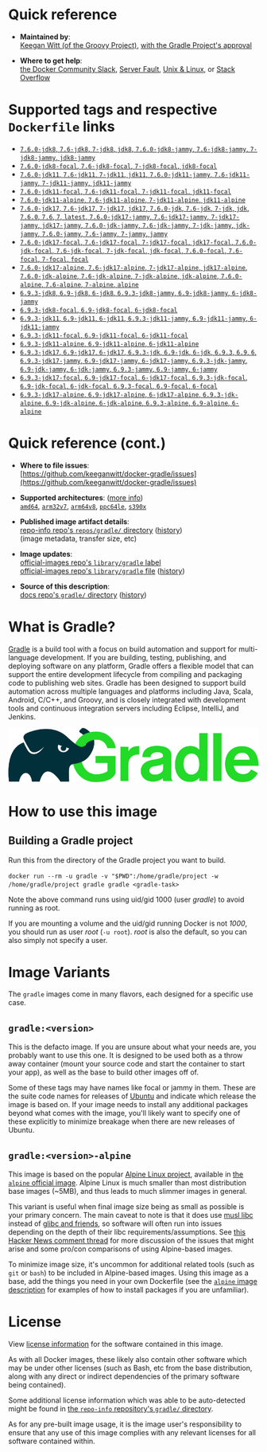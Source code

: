 <!--

********************************************************************************

WARNING:

    DO NOT EDIT "gradle/README.md"

    IT IS AUTO-GENERATED

    (from the other files in "gradle/" combined with a set of templates)

********************************************************************************

-->

# Quick reference

-	**Maintained by**:  
	[Keegan Witt (of the Groovy Project)](https://github.com/keeganwitt/docker-gradle), [with the Gradle Project's approval](https://discuss.gradle.org/t/official-docker-images/21159/8)

-	**Where to get help**:  
	[the Docker Community Slack](https://dockr.ly/comm-slack), [Server Fault](https://serverfault.com/help/on-topic), [Unix & Linux](https://unix.stackexchange.com/help/on-topic), or [Stack Overflow](https://stackoverflow.com/help/on-topic)

# Supported tags and respective `Dockerfile` links

-	[`7.6.0-jdk8`, `7.6-jdk8`, `7-jdk8`, `jdk8`, `7.6.0-jdk8-jammy`, `7.6-jdk8-jammy`, `7-jdk8-jammy`, `jdk8-jammy`](https://github.com/keeganwitt/docker-gradle/blob/d3b6dfd9ab2af68cabafcda735d60e63c3f9738a/jdk8/Dockerfile)
-	[`7.6.0-jdk8-focal`, `7.6-jdk8-focal`, `7-jdk8-focal`, `jdk8-focal`](https://github.com/keeganwitt/docker-gradle/blob/d3b6dfd9ab2af68cabafcda735d60e63c3f9738a/jdk8-focal/Dockerfile)
-	[`7.6.0-jdk11`, `7.6-jdk11`, `7-jdk11`, `jdk11`, `7.6.0-jdk11-jammy`, `7.6-jdk11-jammy`, `7-jdk11-jammy`, `jdk11-jammy`](https://github.com/keeganwitt/docker-gradle/blob/d3b6dfd9ab2af68cabafcda735d60e63c3f9738a/jdk11/Dockerfile)
-	[`7.6.0-jdk11-focal`, `7.6-jdk11-focal`, `7-jdk11-focal`, `jdk11-focal`](https://github.com/keeganwitt/docker-gradle/blob/d3b6dfd9ab2af68cabafcda735d60e63c3f9738a/jdk11-focal/Dockerfile)
-	[`7.6.0-jdk11-alpine`, `7.6-jdk11-alpine`, `7-jdk11-alpine`, `jdk11-alpine`](https://github.com/keeganwitt/docker-gradle/blob/d3b6dfd9ab2af68cabafcda735d60e63c3f9738a/jdk11-alpine/Dockerfile)
-	[`7.6.0-jdk17`, `7.6-jdk17`, `7-jdk17`, `jdk17`, `7.6.0-jdk`, `7.6-jdk`, `7-jdk`, `jdk`, `7.6.0`, `7.6`, `7`, `latest`, `7.6.0-jdk17-jammy`, `7.6-jdk17-jammy`, `7-jdk17-jammy`, `jdk17-jammy`, `7.6.0-jdk-jammy`, `7.6-jdk-jammy`, `7-jdk-jammy`, `jdk-jammy`, `7.6.0-jammy`, `7.6-jammy`, `7-jammy`, `jammy`](https://github.com/keeganwitt/docker-gradle/blob/d3b6dfd9ab2af68cabafcda735d60e63c3f9738a/jdk17/Dockerfile)
-	[`7.6.0-jdk17-focal`, `7.6-jdk17-focal`, `7-jdk17-focal`, `jdk17-focal`, `7.6.0-jdk-focal`, `7.6-jdk-focal`, `7-jdk-focal`, `jdk-focal`, `7.6.0-focal`, `7.6-focal`, `7-focal`, `focal`](https://github.com/keeganwitt/docker-gradle/blob/d3b6dfd9ab2af68cabafcda735d60e63c3f9738a/jdk17-focal/Dockerfile)
-	[`7.6.0-jdk17-alpine`, `7.6-jdk17-alpine`, `7-jdk17-alpine`, `jdk17-alpine`, `7.6.0-jdk-alpine`, `7.6-jdk-alpine`, `7-jdk-alpine`, `jdk-alpine`, `7.6.0-alpine`, `7.6-alpine`, `7-alpine`, `alpine`](https://github.com/keeganwitt/docker-gradle/blob/d3b6dfd9ab2af68cabafcda735d60e63c3f9738a/jdk17-alpine/Dockerfile)
-	[`6.9.3-jdk8`, `6.9-jdk8`, `6-jdk8`, `6.9.3-jdk8-jammy`, `6.9-jdk8-jammy`, `6-jdk8-jammy`](https://github.com/keeganwitt/docker-gradle/blob/3cf51c6d6c509c0df464a34856be4d1bc49fddf8/jdk8/Dockerfile)
-	[`6.9.3-jdk8-focal`, `6.9-jdk8-focal`, `6-jdk8-focal`](https://github.com/keeganwitt/docker-gradle/blob/3cf51c6d6c509c0df464a34856be4d1bc49fddf8/jdk8-focal/Dockerfile)
-	[`6.9.3-jdk11`, `6.9-jdk11`, `6-jdk11`, `6.9.3-jdk11-jammy`, `6.9-jdk11-jammy`, `6-jdk11-jammy`](https://github.com/keeganwitt/docker-gradle/blob/3cf51c6d6c509c0df464a34856be4d1bc49fddf8/jdk11/Dockerfile)
-	[`6.9.3-jdk11-focal`, `6.9-jdk11-focal`, `6-jdk11-focal`](https://github.com/keeganwitt/docker-gradle/blob/3cf51c6d6c509c0df464a34856be4d1bc49fddf8/jdk11-focal/Dockerfile)
-	[`6.9.3-jdk11-alpine`, `6.9-jdk11-alpine`, `6-jdk11-alpine`](https://github.com/keeganwitt/docker-gradle/blob/3cf51c6d6c509c0df464a34856be4d1bc49fddf8/jdk11-alpine/Dockerfile)
-	[`6.9.3-jdk17`, `6.9-jdk17`, `6-jdk17`, `6.9.3-jdk`, `6.9-jdk`, `6-jdk`, `6.9.3`, `6.9`, `6`, `6.9.3-jdk17-jammy`, `6.9-jdk17-jammy`, `6-jdk17-jammy`, `6.9.3-jdk-jammy`, `6.9-jdk-jammy`, `6-jdk-jammy`, `6.9.3-jammy`, `6.9-jammy`, `6-jammy`](https://github.com/keeganwitt/docker-gradle/blob/3cf51c6d6c509c0df464a34856be4d1bc49fddf8/jdk17/Dockerfile)
-	[`6.9.3-jdk17-focal`, `6.9-jdk17-focal`, `6-jdk17-focal`, `6.9.3-jdk-focal`, `6.9-jdk-focal`, `6-jdk-focal`, `6.9.3-focal`, `6.9-focal`, `6-focal`](https://github.com/keeganwitt/docker-gradle/blob/3cf51c6d6c509c0df464a34856be4d1bc49fddf8/jdk17-focal/Dockerfile)
-	[`6.9.3-jdk17-alpine`, `6.9-jdk17-alpine`, `6-jdk17-alpine`, `6.9.3-jdk-alpine`, `6.9-jdk-alpine`, `6-jdk-alpine`, `6.9.3-alpine`, `6.9-alpine`, `6-alpine`](https://github.com/keeganwitt/docker-gradle/blob/3cf51c6d6c509c0df464a34856be4d1bc49fddf8/jdk17-alpine/Dockerfile)

# Quick reference (cont.)

-	**Where to file issues**:  
	[https://github.com/keeganwitt/docker-gradle/issues](https://github.com/keeganwitt/docker-gradle/issues)

-	**Supported architectures**: ([more info](https://github.com/docker-library/official-images#architectures-other-than-amd64))  
	[`amd64`](https://hub.docker.com/r/amd64/gradle/), [`arm32v7`](https://hub.docker.com/r/arm32v7/gradle/), [`arm64v8`](https://hub.docker.com/r/arm64v8/gradle/), [`ppc64le`](https://hub.docker.com/r/ppc64le/gradle/), [`s390x`](https://hub.docker.com/r/s390x/gradle/)

-	**Published image artifact details**:  
	[repo-info repo's `repos/gradle/` directory](https://github.com/docker-library/repo-info/blob/master/repos/gradle) ([history](https://github.com/docker-library/repo-info/commits/master/repos/gradle))  
	(image metadata, transfer size, etc)

-	**Image updates**:  
	[official-images repo's `library/gradle` label](https://github.com/docker-library/official-images/issues?q=label%3Alibrary%2Fgradle)  
	[official-images repo's `library/gradle` file](https://github.com/docker-library/official-images/blob/master/library/gradle) ([history](https://github.com/docker-library/official-images/commits/master/library/gradle))

-	**Source of this description**:  
	[docs repo's `gradle/` directory](https://github.com/docker-library/docs/tree/master/gradle) ([history](https://github.com/docker-library/docs/commits/master/gradle))

# What is Gradle?

[Gradle](https://gradle.org/) is a build tool with a focus on build automation and support for multi-language development. If you are building, testing, publishing, and deploying software on any platform, Gradle offers a flexible model that can support the entire development lifecycle from compiling and packaging code to publishing web sites. Gradle has been designed to support build automation across multiple languages and platforms including Java, Scala, Android, C/C++, and Groovy, and is closely integrated with development tools and continuous integration servers including Eclipse, IntelliJ, and Jenkins.

![logo](https://raw.githubusercontent.com/docker-library/docs/c3d3ca6beed000f9ba6eabc98f3399158f520256/gradle/logo.png)

# How to use this image

## Building a Gradle project

Run this from the directory of the Gradle project you want to build.

`docker run --rm -u gradle -v "$PWD":/home/gradle/project -w /home/gradle/project gradle gradle <gradle-task>`

Note the above command runs using uid/gid 1000 (user *gradle*) to avoid running as root.

If you are mounting a volume and the uid/gid running Docker is not *1000*, you should run as user *root* (`-u root`). *root* is also the default, so you can also simply not specify a user.

# Image Variants

The `gradle` images come in many flavors, each designed for a specific use case.

## `gradle:<version>`

This is the defacto image. If you are unsure about what your needs are, you probably want to use this one. It is designed to be used both as a throw away container (mount your source code and start the container to start your app), as well as the base to build other images off of.

Some of these tags may have names like focal or jammy in them. These are the suite code names for releases of [Ubuntu](https://wiki.ubuntu.com/Releases) and indicate which release the image is based on. If your image needs to install any additional packages beyond what comes with the image, you'll likely want to specify one of these explicitly to minimize breakage when there are new releases of Ubuntu.

## `gradle:<version>-alpine`

This image is based on the popular [Alpine Linux project](https://alpinelinux.org), available in [the `alpine` official image](https://hub.docker.com/_/alpine). Alpine Linux is much smaller than most distribution base images (~5MB), and thus leads to much slimmer images in general.

This variant is useful when final image size being as small as possible is your primary concern. The main caveat to note is that it does use [musl libc](https://musl.libc.org) instead of [glibc and friends](https://www.etalabs.net/compare_libcs.html), so software will often run into issues depending on the depth of their libc requirements/assumptions. See [this Hacker News comment thread](https://news.ycombinator.com/item?id=10782897) for more discussion of the issues that might arise and some pro/con comparisons of using Alpine-based images.

To minimize image size, it's uncommon for additional related tools (such as `git` or `bash`) to be included in Alpine-based images. Using this image as a base, add the things you need in your own Dockerfile (see the [`alpine` image description](https://hub.docker.com/_/alpine/) for examples of how to install packages if you are unfamiliar).

# License

View [license information](https://gradle.org/license/) for the software contained in this image.

As with all Docker images, these likely also contain other software which may be under other licenses (such as Bash, etc from the base distribution, along with any direct or indirect dependencies of the primary software being contained).

Some additional license information which was able to be auto-detected might be found in [the `repo-info` repository's `gradle/` directory](https://github.com/docker-library/repo-info/tree/master/repos/gradle).

As for any pre-built image usage, it is the image user's responsibility to ensure that any use of this image complies with any relevant licenses for all software contained within.
